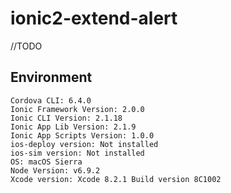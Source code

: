 # ionic2-extend-alert

//TODO


## Environment
```
Cordova CLI: 6.4.0
Ionic Framework Version: 2.0.0
Ionic CLI Version: 2.1.18
Ionic App Lib Version: 2.1.9
Ionic App Scripts Version: 1.0.0
ios-deploy version: Not installed
ios-sim version: Not installed
OS: macOS Sierra
Node Version: v6.9.2
Xcode version: Xcode 8.2.1 Build version 8C1002
```

